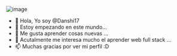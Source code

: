 ![image](https://github.com/Danshi17/Danshi17/assets/126300058/8b353652-4e5f-47dc-99a6-952425ca499c)


- 👋 Hola, Yo soy @Danshi17
- 👀 Estoy empezando en este mundo...
- 🌱 Me gusta aprender cosas nuevas ...
- 💞️ Acutalmente me interesa mucho el aprender web full stack ...
- 📫 Muchas gracias por ver mi perfil :D
